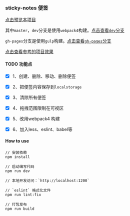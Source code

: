 ### sticky-notes 便签

<a href="https://lxchuan12.github.io/sticky-notes/dist/" target="_blank">点击预览本项目</a>

其中`master`，`dev`分支是使用`webpack4`构建。[点击查看`dev`分支](https://github.com/lxchuan12/sticky-notes/tree/dev)

`gh-pages`分支是使用`gulp`构建。[点击查看`gh-pages`分支](https://github.com/lxchuan12/sticky-notes/tree/gh-pages)


<a href="https://webkit.org/demos/sticky-notes/" target="_blank">点击查看参考的项目效果</a>


#### TODO 功能点

- [x] 1、创建、删除、移动、删除便签

- [x] 2、把便签内容保存到`localstorage`

- [x] 3、清除所有便签

- [x] 4、拖拽范围限制在可视区

- [x] 5、改用webpack4 构建

- [x] 6、加入less、eslint、babel等

#### How to use
```
// 安装依赖
npm install

// 启动编写代码
npm run dev

// 本地开发访问：`http://localhost:1200`

// `eslint` 格式化文件
npm run lint:fix

// 打包发布
npm run build
```